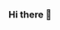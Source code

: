 ### Hi there 👋

<!--
**gabrielgog/gabrielgog** is a ✨ _special_ ✨ repository because its `README.md` (this file) appears on your GitHub profile.

Hi there


